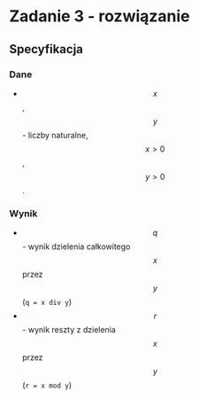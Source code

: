 # Zadanie 3 - rozwiązanie

## Specyfikacja

### Dane

* $$x$$, $$y$$ - liczby naturalne, $$x > 0$$, $$y > 0$$.

### Wynik

* $$q$$ - wynik dzielenia całkowitego $$x$$ przez $$y$$ (`q = x div y`)
* $$r$$ - wynik reszty z dzielenia $$x$$ przez $$y$$ (`r = x mod y`)
